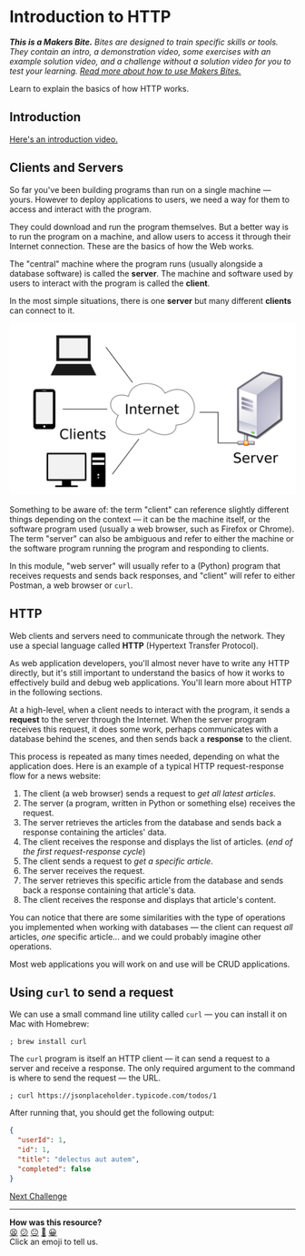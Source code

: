 # Introduction to HTTP

_**This is a Makers Bite.** Bites are designed to train specific skills or
tools. They contain an intro, a demonstration video, some exercises with an
example solution video, and a challenge without a solution video for you to test
your learning. [Read more about how to use Makers
Bites.](https://github.com/makersacademy/course/blob/main/labels/bites.md)_

Learn to explain the basics of how HTTP works.

## Introduction

[Here's an introduction video.](https://www.youtube.com/watch?v=KBLWw-0HbpU)

## Clients and Servers

So far you've been building programs than run on a single machine — yours.
However to deploy applications to users, we need a way for them to access and
interact with the program.

They could download and run the program themselves. But a better way is to run
the program on a machine, and allow users to access it through their Internet
connection. These are the basics of how the Web works.

The "central" machine where the program runs (usually alongside a database
software) is called the **server**. The machine and software used by users to
interact with the program is called the **client**.

In the most simple situations, there is one **server** but many different
**clients** can connect to it.

![](../resources/client-server.png)

Something to be aware of: the term "client" can reference slightly different
things depending on the context — it can be the machine itself, or the software
program used (usually a web browser, such as Firefox or Chrome). The term
"server" can also be ambiguous and refer to either the machine or the software
program running the program and responding to clients.

In this module, "web server" will usually refer to a (Python) program that
receives requests and sends back responses, and "client" will refer to either
Postman, a web browser or `curl`.

## HTTP

Web clients and servers need to communicate through the network. They use a
special language called **HTTP** (Hypertext Transfer Protocol).

As web application developers, you'll almost never have to write any HTTP
directly, but it's still important to understand the basics of how it works to
effectively build and debug web applications. You'll learn more about HTTP in
the following sections.

At a high-level, when a client needs to interact with the program, it sends a
**request** to the server through the Internet. When the server program receives
this request, it does some work, perhaps communicates with a database behind the
scenes, and then sends back a **response** to the client.

This process is repeated as many times needed, depending on what the application
does. Here is an example of a typical HTTP request-response flow for a news
website:

1. The client (a web browser) sends a request to _get all latest articles_.
2. The server (a program, written in Python or something else) receives the
   request.
3. The server retrieves the articles from the database and sends back a response
   containing the articles' data.
4. The client receives the response and displays the list of articles. (_end of
the first request-response cycle_)
5. The client sends a request to _get a specific article_.
6. The server receives the request.
7. The server retrieves this specific article from the database and sends back a
   response containing that article's data.
8. The client receives the response and displays that article's content.

You can notice that there are some similarities with the type of operations you
implemented when working with databases — the client can request _all_ articles,
_one_ specific article... and we could probably imagine other operations.

Most web applications you will work on and use will be CRUD applications.

## Using `curl` to send a request

We can use a small command line utility called `curl` — you can install it on
Mac with Homebrew:

```shell
; brew install curl
```

The `curl` program is itself an HTTP client — it can send a request to a server
and receive a response. The only required argument to the command is where to
send the request — the URL.

```shell
; curl https://jsonplaceholder.typicode.com/todos/1
```

After running that, you should get the following output:

```json
{
  "userId": 1,
  "id": 1,
  "title": "delectus aut autem",
  "completed": false
}
```


[Next Challenge](02_requests_and_responses.md)

<!-- BEGIN GENERATED SECTION DO NOT EDIT -->

---

**How was this resource?**  
[😫](https://airtable.com/shrUJ3t7KLMqVRFKR?prefill_Repository=makersacademy%2Fweb-applications-in-python&prefill_File=http_bites%2F01_intro_to_http.md&prefill_Sentiment=😫) [😕](https://airtable.com/shrUJ3t7KLMqVRFKR?prefill_Repository=makersacademy%2Fweb-applications-in-python&prefill_File=http_bites%2F01_intro_to_http.md&prefill_Sentiment=😕) [😐](https://airtable.com/shrUJ3t7KLMqVRFKR?prefill_Repository=makersacademy%2Fweb-applications-in-python&prefill_File=http_bites%2F01_intro_to_http.md&prefill_Sentiment=😐) [🙂](https://airtable.com/shrUJ3t7KLMqVRFKR?prefill_Repository=makersacademy%2Fweb-applications-in-python&prefill_File=http_bites%2F01_intro_to_http.md&prefill_Sentiment=🙂) [😀](https://airtable.com/shrUJ3t7KLMqVRFKR?prefill_Repository=makersacademy%2Fweb-applications-in-python&prefill_File=http_bites%2F01_intro_to_http.md&prefill_Sentiment=😀)  
Click an emoji to tell us.

<!-- END GENERATED SECTION DO NOT EDIT -->
